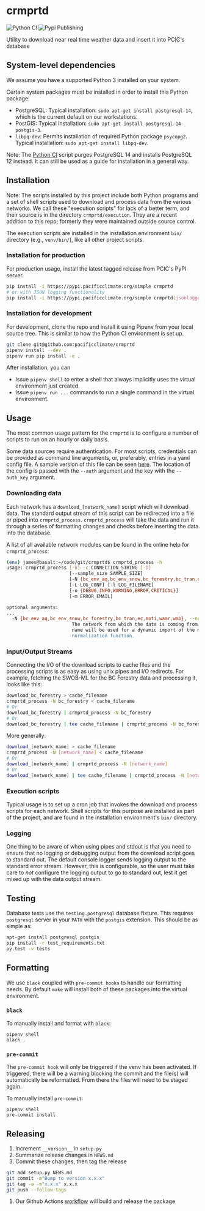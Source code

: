 # crmprtd

![Python CI](https://github.com/pacificclimate/crmprtd/workflows/Python%20CI/badge.svg?branch=master)
![Pypi Publishing](https://github.com/pacificclimate/crmprtd/workflows/Pypi%20Publishing/badge.svg?branch=master)

Utility to download near real time weather data and insert it into PCIC's database

## System-level dependencies

We assume you have a supported Python 3 installed on your system.

Certain system packages must be installed in order to install this Python
package:
- PostgreSQL: Typical installation: `sudo apt-get install postgresql-14`, 
which is the current default on our workstations.
- PostGIS: Typical installation: `sudo apt-get install postgresql-14-postgis-3`.
- `libpq-dev`: Permits installation of required Python package `psycopg2`.
  Typical installation: `sudo apt-get install libpq-dev`.

Note: The [Python CI](.github/workflows/python-ci.yml) script purges 
PostgreSQL 14 and installs PostgreSQL 12 instead. It can still be used as 
a guide for installation in a general way. 

## Installation

Note: The scripts installed by this project include both Python programs and
a set of shell scripts used to download and process data from the various
networks. We call these "execution scripts" for lack of a better term, and
their source is in the directory `crmprtd/execution`. They are a recent addition 
to this repo; formerly they were maintained outside source control.

The execution scripts are installed in the installation environment `bin/` 
directory (e.g., `venv/bin/`), like all other project scripts.

### Installation for production

For production usage, install the latest tagged release from PCIC's PyPI server.

```bash
pip install -i https://pypi.pacificclimate.org/simple crmprtd
# or with JSON logging functionality
pip install -i https://pypi.pacificclimate.org/simple crmprtd[jsonlogger]
```

### Installation for development

For development, clone the repo and install it using Pipenv from your 
local source tree. This is similar to how the Python CI environment is set up.

```bash
git clone git@github.com:pacificclimate/crmprtd
pipenv install --dev .
pipenv run pip install -e .
```

After installation, you can 
- Issue `pipenv shell` to enter a shell that always implicitly uses the virtual 
environment just created.
- Issue `pipenv run ...` commands to run a single command in the virtual
environment.

## Usage

The most common usage pattern for the `crmprtd` is to configure a number of scripts to run on an hourly or daily basis.

Some data sources require authentication. For most scripts, credentials can be provided as command line arguments, or, preferably, entries in a yaml config file. A sample version of this file can be seen [here](https://github.com/pacificclimate/crmprtd/blob/master/auth.yaml). The location of the config is passed with the `--auth` argument and the key with the `--auth_key` argument.

### Downloading data

Each network has a `download_[network_name]` script which will download data.  The standard output stream of this script can be redirected into a file or piped into `crmprtd_process`.  `crmprtd_process` will take the data and run it through a series of formatting changes and checks before inserting the data into the database.

A list of all available network modules can be found in the online help for `crmprtd_process`:

```bash
(env) james@basalt:~/code/git/crmprtd$ crmprtd_process -h
usage: crmprtd_process [-h] -c CONNECTION_STRING [-D]
                       [--sample_size SAMPLE_SIZE]
                       [-N {bc_env_aq,bc_env_snow,bc_forestry,bc_tran,ec,moti,wamr,wmb}]
                       [-L LOG_CONF] [-l LOG_FILENAME]
                       [-o {DEBUG,INFO,WARNING,ERROR,CRITICAL}]
                       [-m ERROR_EMAIL]

optional arguments:
...
  -N {bc_env_aq,bc_env_snow,bc_forestry,bc_tran,ec,moti,wamr,wmb}, --network {bc_env_aq,bc_env_snow,bc_forestry,bc_tran,ec,moti,wamr,wmb}
                        The network from which the data is coming from. The
                        name will be used for a dynamic import of the module's
                        normalization function.
```

### Input/Output Streams

Connecting the I/O of the download scripts to cache files and the processing scripts is as easy as using unix pipes and I/O redirects. For example, fetching the SWOB-ML for the BC Forestry data and processing it, looks like this:

```bash
download_bc_forestry > cache_filename
crmprtd_process -N bc_forestry < cache_filename
# Or
download_bc_forestry | crmprtd_process -N bc_forestry
# Or
download_bc_forestry | tee cache_filename | crmprtd_process -N bc_forestry
```

More generally:

```bash
download_[network_name] > cache_filename
crmprtd_process -N [network_name] < cache_filename
# Or
download_[network_name] | crmprtd_process -N [network_name]
# Or
download_[network_name] | tee cache_filename | crmprtd_process -N [network_name]
```

### Execution scripts

Typical usage is to set up a cron job that invokes the download and process
scripts for each network. Shell scripts for this purpose are installed 
as part of the project, and are found in the installation environment's 
`bin/` directory.

### Logging

One thing to be aware of when using pipes and stdout is that you need to ensure that no logging or debugging output from the download script goes to standard out. The default console logger sends logging output to the standard error stream. However, this is configurable, so the user must take care to *not* configure the logging output to go to standard out, lest it get mixed up with the data output stream.

## Testing

Database tests use the `testing.postgresql` database fixture. This requires `postgresql` server in your `PATH` with the `postgis` extension. This should be as simple as:

```bash
apt-get install postgresql postgis
pip install -r test_requirements.txt
py.test -v tests
```

## Formatting

We use `black` coupled with `pre-commit hooks` to handle our formatting needs. By default `make` will install both of these packages into the virtual environment.

### `black`

To manually install and format with `black`:
```
pipenv shell
black .
```

### `pre-commit`

The `pre-commit hook` will only be triggered if the venv has been activated. If triggered, there will be a warning blocking the commit and the file(s) will automatically be reformatted. From there the files will need to be staged again.

To manually install `pre-commit`:
```
pipenv shell
pre-commit install
```

## Releasing

1. Increment `__version__` in `setup.py`
1. Summarize release changes in `NEWS.md`
1. Commit these changes, then tag the release
```bash
git add setup.py NEWS.md
git commit -m"Bump to version x.x.x"
git tag -a -m"x.x.x" x.x.x
git push --follow-tags
```
1. Our Github Actions [workflow](https://github.com/pacificclimate/crmprtd/blob/i71-action-best-practices/.github/workflows/python-ci.yml) will build and release the package
